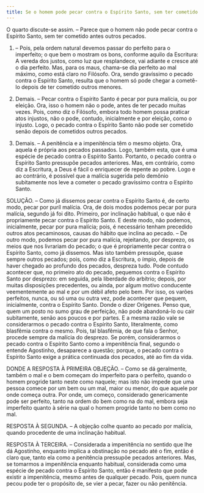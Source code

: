 ```yaml
---
title: Se o homem pode pecar contra o Espírito Santo, sem ter cometido antes outros pecados
---
```


O quarto discute-se assim. – Parece que o homem não pode pecar contra o Espírito Santo, sem ter cometido antes outros pecados.  

1. – Pois, pela ordem natural devemos passar do perfeito para o imperfeito; o que bem o mostram os bons, conforme aquilo da Escritura: A vereda dos justos, como luz que resplandece, vai adiante e cresce até o dia perfeito. Mas, para os maus, chama-se dia perfeito ao mal máximo, como está claro no Filósofo. Ora, sendo gravíssimo o pecado contra o Espírito Santo, resulta que o homem só pode chegar a cometê-lo depois de ter cometido outros menores.  

2. Demais. – Pecar contra o Espírito Santo é pecar por pura malícia, ou por eleição. Ora, isso o homem não o pode, antes de ter pecado muitas vezes. Pois, como diz o Filósofo, embora todo homem possa praticar atos injustos, não o pode, contudo, inicialmente e por eleição, como o injusto. Logo, o pecado contra o Espírito Santo não pode ser cometido senão depois de cometidos outros pecados.  

3. Demais. – A penitência e a impenitência têm o mesmo objeto. Ora, aquela é própria aos pecados passados. Logo, também esta, que é uma espécie de pecado contra o Espírito Santo. Portanto, o pecado contra o Espírito Santo pressupõe pecados anteriores. Mas, em contrário, como diz a Escritura, a Deus é fácil o enriquecer de repente ao pobre. Logo e ao contrário, é possível que a malícia sugerida pelo demônio subitamente nos leve a cometer o pecado gravíssimo contra o Espírito Santo.  

SOLUÇÃO. – Como já dissemos pecar contra o Espírito Santo é, de certo modo, pecar por puríl malícia. Ora, de dois modos podemos pecar por pura malícia, segundo já foi dito. Primeiro, por inclinação habitual, o que não é propriamente pecar contra o Espírito Santo. E deste modo, não podemos, inicialmente, pecar por pura malícia; pois, é necessário tenham precedido outros atos pecaminosos, causas do hábito que inclina ao pecado. – De outro modo, podemos pecar por pura malícia, rejeitando, por desprezo, os meios que nos livrariam do pecado; o que é propriamente pecar contra o Espírito Santo, como já dissemos. Mas isto também pressupõe, quase sempre outros pecados; pois, como diz a Escritura, o ímpio, depois de haver chegado ao profundo dos pecados, despreza tudo. Pode contudo acontecer que, no primeiro ato do pecado, pequemos contra o Espírito Santo por desprezo: em seguida, pela liberdade do arbítrio; depois, por muitas disposições precedentes, ou ainda, por algum motivo conducente veementemente ao mal e por um débil afeto pelo bem. Por isso, os varões perfeitos, nunca, ou só uma ou outra vez, pode acontecer que pequem, inicialmente, contra o Espírito Santo. Donde o dizer Orígenes. Penso que, quem um posto no sumo grau de perfeição, não pode abandoná-lo ou cair subitamente, senão aos poucos e por partes. E a mesma razão vale se considerarmos o pecado contra o Espírito Santo, literalmente, como blasfêmia contra o mesmo. Pois, tal blasfêmia, de que fala o Senhor, procede sempre da malícia do desprezo. Se porém, considerarmos o pecado contra o Espírito Santo como a impenitência final, segundo o entende Agostinho, desaparece a questão; porque, o pecado contra o Espírito Santo exige a prática continuada dos pecados, até ao fim da vida.  

DONDE A RESPOSTA À PRIMEIRA OBJEÇÃO. – Como se dá geralmente, também o mal e o bem começam do imperfeito para o perfeito, quando o homem progride tanto neste como naquele; mas isto não impede que uma pessoa comece por um bem ou um mal, maior ou menor, do que aquele por onde começa outra. Por onde, um começo, considerado genericamente pode ser perfeito, tanto na ordem do bem como na do mal, embora seja imperfeito quanto à série na qual o homem progride tanto no bem como no mal.  

RESPOSTA À SEGUNDA. – A objeção colhe quanto ao pecado por malícia, quando procedente de uma inclinação habitual.  

RESPOSTA À TERCEIRA. – Considerada a impenitência no sentido que lhe dá Agostinho, enquanto implica a obstinação no pecado até o fim, então é claro que, tanto ela como a penitência pressupõe pecados anteriores. Mas, se tomarmos a impenitência enquanto habitual, considerada como uma espécie de pecado contra o Espírito Santo, então é manifesto que pode existir a impenitência, mesmo antes de qualquer pecado. Pois, quem nunca pecou pode ter o propósito de, se vier a pecar, fazer ou não penitência.